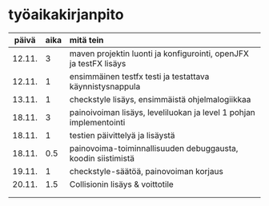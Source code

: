 # työaikakirjanpito

| päivä  | aika   | mitä tein                                                          |
| :----: | :----- | :-----                                                             |
| 12.11. | 3      | maven projektin luonti ja konfigurointi, openJFX ja testFX lisäys  |
| 12.11. | 1      | ensimmäinen testfx testi ja testattava käynnistysnappula           |
| 13.11. | 1      | checkstyle lisäys, ensimmäistä ohjelmalogiikkaa                    |
| 18.11. | 3      | painoivoiman lisäys, leveliluokan ja level 1 pohjan implementointi |
| 18.11. | 1      | testien päivittelyä ja lisäystä                                    |
| 18.11. | 0.5    | painovoima-toiminnallisuuden debuggausta, koodin siistimistä       |
| 19.11. | 1      | checkstyle-säätöä, painovoiman korjaus                             |
| 20.11. | 1.5    | Collisionin lisäys & voittotile                                    |
|        |        |                                                                    |
|        |        |                                                                    |
